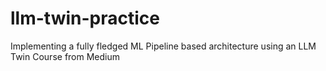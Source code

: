 # llm-twin-practice
Implementing a fully fledged ML Pipeline based architecture using an LLM Twin Course from Medium
